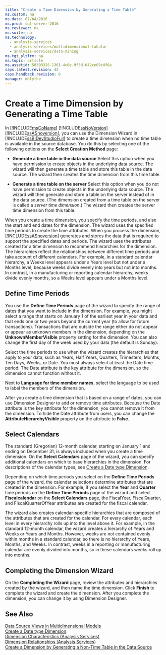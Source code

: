 ```yaml
---
title: "Create a Time Dimension by Generating a Time Table"
ms.custom: na
ms.date: 07/04/2016
ms.prod: sql-server-2016
ms.reviewer: na
ms.suite: na
ms.technology: 
  - analysis-services
  - analysis-services/multidimensional-tabular
  - analysis-services/data-mining
ms.tgt_pltfrm: na
ms.topic: article
ms.assetid: 58303326-1361-4c0e-9f3d-642ce69c4f6a
caps.latest.revision: 42
caps.handback.revision: 0
manager: mblythe
---
```

# Create a Time Dimension by Generating a Time Table
In [!INCLUDE[msCoName](../../Topics/TopicNameContainA/tokens/msCoName_md.md)] [!INCLUDE[ssNoVersion](../../Topics/TopicNameContainA/tokens/ssNoVersion_md.md)] [!INCLUDE[ssASnoversion](../../Topics/TopicNameContainA/tokens/ssASnoversion_md.md)], you can use the Dimension Wizard in [!INCLUDE[ssBIDevStudioFull](../../Topics/TopicNameContainA/tokens/ssBIDevStudioFull_md.md)] to create a time dimension when no time table is available in the source database. You do this by selecting one of the following options on the **Select Creation Method** page:  
  
-   **Generate a time table in the data source** Select this option when you have permission to create objects in the underlying data source. The wizard will then generate a time table and store this table in the data source. The wizard then creates the time dimension from this time table.  
  
-   **Generate a time table on the server** Select this option when you do not have permission to create objects in the underlying data source. The wizard will then generate and store a table on the server instead of in the data source. (The dimension created from a time table on the server is called a *server time dimension*.) The wizard then creates the server time dimension from this table.  
  
 When you create a time dimension, you specify the time periods, and also the start and end dates for the dimension. The wizard uses the specified time periods to create the time attributes. When you process the dimension, [!INCLUDE[ssASnoversion](../../Topics/TopicNameContainA/tokens/ssASnoversion_md.md)] generates and stores the data that is required to support the specified dates and periods. The wizard uses the attributes created for a time dimension to recommend hierarchies for the dimension. The hierarchies reflect the relationships between different time periods and take account of different calendars. For example, in a standard calendar hierarchy, a Weeks level appears under a Years level but not under a Months level, because weeks divide evenly into years but not into months. In contrast, in a manufacturing or reporting calendar hierarchy, weeks divide evenly months, so a Weeks level appears under a Months level.  
  
## Define Time Periods  
 You use the **Define Time Periods** page of the wizard to specify the range of dates that you want to include in the dimension. For example, you might select a range that starts on January 1 of the earliest year in your data and that ends one or two years beyond the current year (to allow for future transactions). Transactions that are outside the range either do not appear or appear as unknown members in the dimension, depending on the **UnknownMemberVisible** property setting for the dimension. You can also change the first day of the week used by your data (the default is Sunday).  
  
 Select the time periods to use when the wizard creates the hierarchies that apply to your data, such as Years, Half Years, Quarters, Trimesters, Months, Ten Days, Weeks, or Date. You must always select at least the Date time period. The Date attribute is the key attribute for the dimension, so the dimension cannot function without it.  
  
 Next to **Language for time member names**, select the language to be used to label the members of the dimension.  
  
 After you create a time dimension that is based on a range of dates, you can use Dimension Designer to add or remove time attributes. Because the Date attribute is the key attribute for the dimension, you cannot remove it from the dimension. To hide the Date attribute from users, you can change the **AttributeHierarchyVisible** property on the attribute to **False**.  
  
## Select Calendars  
 The standard (Gregorian) 12-month calendar, starting on January 1 and ending on December 31, is always included when you create a time dimension. On the **Select Calendars** page of the wizard, you can specify additional calendars on which to base hierarchies in the dimension. For descriptions of the calendar types, see [Create a Date type Dimension](../../Topics/TopicNameContainA/Create-a-Date-type-Dimension.md).  
  
 Depending on which time periods you select on the **Define Time Periods** page of the wizard, the calendar selections determine attributes that are created in the dimension. For example, if you select the **Year** and **Quarter** time periods on the **Define Time Periods** page of the wizard and select **Fiscalcalendar** on the **Select Calendars** page, the FiscalYear, FiscalQuarter, and FiscalQuarterOfYear attributes are created for the fiscal calendar.  
  
 The wizard also creates calendar-specific hierarchies that are composed of the attributes that are created for the calendar. For every calendar, each level in every hierarchy rolls up into the level above it. For example, in the standard 12-month calendar, the wizard creates a hierarchy of Years and Weeks or Years and Months. However, weeks are not contained evenly within months in a standard calendar, so there is no hierarchy of Years, Months, and Weeks. In contrast, weeks in a reporting or manufacturing calendar are evenly divided into months, so in these calendars weeks roll up into months.  
  
## Completing the Dimension Wizard  
 On the **Completing the Wizard** page, review the attributes and hierarchies created by the wizard, and then name the time dimension. Click **Finish** to complete the wizard and create the dimension. After you complete the dimension, you can change it by using Dimension Designer.  
  
## See Also  
 [Data Source Views in Multidimensional Models](../../Topics/TopicNameNotContainA/Data-Source-Views-in-Multidimensional-Models.md)   
 [Create a Date type Dimension](../../Topics/TopicNameContainA/Create-a-Date-type-Dimension.md)   
 [Dimension Characteristics (Analysis Services)](assetId:///075548ef-08a3-413c-8ee0-4a074c276fcc)   
 [Dimension Relationships (Analysis Services)](assetId:///de54c059-cb0f-4f66-bd70-8605af05ec4f)   
 [Create a Dimension by Generating a Non-Time Table in the Data Source](../../Topics/TopicNameContainA/Create-a-Dimension-by-Generating-a-Non-Time-Table-in-the-Data-Source.md)